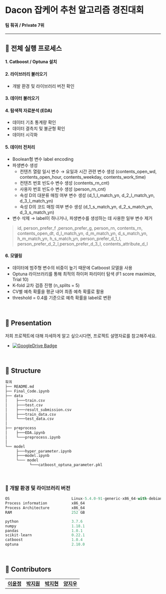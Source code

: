 # Dacon 잡케어 추천 알고리즘 경진대회
#### 팀 훠궈 / Private 7위
---

## 📌 전체 실행 프로세스
#### 1. Catboost / Optuna 설치
#### 2. 라이브러리 불러오기
  - 개발 환경 및 라이브러리 버전 확인    

#### 3. 데이터 불러오기
#### 4. 탐색적 자료분석 (EDA)
  - 데이터 기초 통계량 확인
  - 데이터 결측치 및 불균형 확인
  - 데이터 시각화

#### 5. 데이터 전처리 
  - Boolean형 변수 label encoding
  - 파생변수 생성
    - 컨텐츠 열람 일시 변수 → 요일과 시간 관련 변수 생성 (contents_open_wd, contents_open_hour, contents_weekday, contents_work_time)
    - 컨텐츠 번호 빈도수 변수 생성 (contents_rn_cnt)
    - 사용자 번호 빈도수 변수 생성 (person_rn_cnt)
    - 속성 D의 대분류 매칭 여부 변수 생성 (d_1_l_match_yn, d_2_l_match_yn, d_3_l_match_yn)
    - 속성 D의 코드 매칭 여부 변수 생성 (d_1_s_match_yn, d_2_s_match_yn, d_3_s_match_yn)
  - 변수 삭제 → label이 하나거나, 파생변수를 생성하는 데 사용한 일부 변수 제거 

  >    id, person_prefer_f ,person_prefer_g, person_rn, contents_rn, contents_open_dt, d_l_match_yn, d_m_match_yn, d_s_match_yn, h_m_match_yn, h_s_match_yn, person_prefer_d_1_l, person_prefer_d_2_l,person_prefer_d_3_l, contents_attribute_d_l

#### 6. 모델링
  - 데이터에 범주형 변수의 비중이 높기 때문에 Catboost 모델을 사용
  - Optuna 라이브러리를 통해 최적의 하이퍼 파리미터 탐색 (F1 score maximize, Trial 10)
  - K-fold 교차 검증 진행 (n_splits = 5)
  - CV별 예측 확률을 평균 내어 최종 예측 확률로 활용
  - threshold = 0.4를 기준으로 예측 확률을 label로 변환

<br>

## 📌 Presentation
저희 프로젝트에 대해 자세하게 알고 싶으시다면, 프로젝트 설명자료를 참고해주세요. 
* [![GoogleDrive Badge](https://img.shields.io/badge/Presentation-405263?style=flat-square&logo=Quip&link=https://drive.google.com/file/d/1wpLGC-iOmDGC2o-UkHTaew5GPKn8wnsA/view?usp=sharing)](https://drive.google.com/file/d/1wpLGC-iOmDGC2o-UkHTaew5GPKn8wnsA/view?usp=sharing)

<br>

## 📌 Structure
```python
훠궈  
├── README.md
├── Final_Code.ipynb
├── data  
│    ├───train.csv
│    ├───test.csv
│    ├───result_submission.csv
│    ├───train_data.csv
│    └───test_data.csv
│          
├── preprocess
│    ├───EDA.ipynb
│    └───preprocess.ipynb
│    
└── model
     ├───hyper_parameter.ipynb
     ├───model.ipynb
     └─── model
           └───catboost_optuna_parameter.pkl
```
<br>

### 📌 개발 환경 및 라이브러리 버전
```python
OS                            Linux-5.4.0-91-generic-x86_64-with-debian-buster-sid
Process information           x86_64
Process Architecture          x86_64
RAM                           252 GB

python                        3.7.6
numpy                         1.18.1
pandas                        1.0.1
scikit-learn                  0.22.1
catboost                      1.0.4
optuna                        2.10.0
```

<br>

## 📌 Contributors
<table>
  <tr>
    <td align="center"><a href="https://github.com/yoonj98"><b>이윤정</b></sub></td>
    <td align="center"><a href="https://github.com/jiwon4178"><b>박지원</b></sub></td>
    <td align="center"><a href="https://github.com/jihyeon4028"><b>박지현</b></sub></td>
    <td align="center"><a href="https://github.com/didwldn3032"><b>양지우</b></sub></td>
</table>

